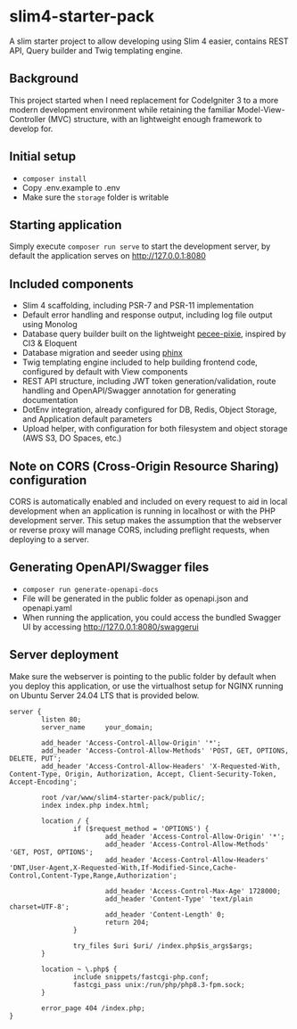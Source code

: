 # slim4-starter-pack

A slim starter project to allow developing using Slim 4 easier, contains REST API, Query builder and Twig templating engine.

## Background

This project started when I need replacement for CodeIgniter 3 to a more modern development environment while retaining the familiar Model-View-Controller (MVC) structure, with an lightweight enough framework to develop for.

## Initial setup

- ```composer install```
- Copy .env.example to .env
- Make sure the ```storage``` folder is writable

## Starting application

Simply execute ```composer run serve``` to start the development server, by default the application serves on http://127.0.0.1:8080

## Included components

- Slim 4 scaffolding, including PSR-7 and PSR-11 implementation
- Default error handling and response output, including log file output using Monolog
- Database query builder built on the lightweight [pecee-pixie](https://github.com/skipperbent/pecee-pixie), inspired by CI3 & Eloquent
- Database migration and seeder using [phinx](https://phinx.org/)
- Twig templating engine included to help building frontend code, configured by default with View components
- REST API structure, including JWT token generation/validation, route handling and OpenAPI/Swagger annotation for generating documentation
- DotEnv integration, already configured for DB, Redis, Object Storage, and Application default parameters
- Upload helper, with configuration for both filesystem and object storage (AWS S3, DO Spaces, etc.)

## Note on CORS (Cross-Origin Resource Sharing) configuration

CORS is automatically enabled and included on every request to aid in local development when an application is running in localhost or with the PHP development server.
This setup makes the assumption that the webserver or reverse proxy will manage CORS, including preflight requests, when deploying to a server.

## Generating OpenAPI/Swagger files

- ```composer run generate-openapi-docs```
- File will be generated in the public folder as openapi.json and openapi.yaml
- When running the application, you could access the bundled Swagger UI by accessing http://127.0.0.1:8080/swaggerui

## Server deployment

Make sure the webserver is pointing to the public folder by default when you deploy this application, or use the virtualhost setup for NGINX running on Ubuntu Server 24.04 LTS that is provided below.

```nginx
server {
        listen 80;
        server_name     your_domain;

        add_header 'Access-Control-Allow-Origin' '*';
        add_header 'Access-Control-Allow-Methods' 'POST, GET, OPTIONS, DELETE, PUT';
        add_header 'Access-Control-Allow-Headers' 'X-Requested-With, Content-Type, Origin, Authorization, Accept, Client-Security-Token, Accept-Encoding';

        root /var/www/slim4-starter-pack/public/;
        index index.php index.html;

        location / {
                if ($request_method = 'OPTIONS') {
                        add_header 'Access-Control-Allow-Origin' '*';
                        add_header 'Access-Control-Allow-Methods' 'GET, POST, OPTIONS';
                        add_header 'Access-Control-Allow-Headers' 'DNT,User-Agent,X-Requested-With,If-Modified-Since,Cache-Control,Content-Type,Range,Authorization';

                        add_header 'Access-Control-Max-Age' 1728000;
                        add_header 'Content-Type' 'text/plain charset=UTF-8';
                        add_header 'Content-Length' 0;
                        return 204;
                }

                try_files $uri $uri/ /index.php$is_args$args;
        }

        location ~ \.php$ {
                include snippets/fastcgi-php.conf;
                fastcgi_pass unix:/run/php/php8.3-fpm.sock;
        }

        error_page 404 /index.php;
}
```